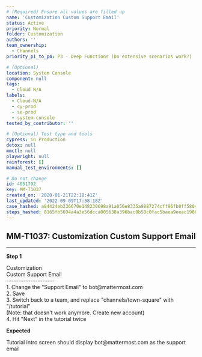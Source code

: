 ```yaml
---
# (Required) Ensure all values are filled up
name: 'Customization Custom Support Email'
status: Active
priority: Normal
folder: Customization
authors: ''
team_ownership:
  - Channels
priority_p1_to_p4: P3 - Deep Functions (Do extensive scenarios work?)

# (Optional)
location: System Console
component: null
tags:
  - Cloud N/A
labels:
  - Cloud-N/A
  - cy-prod
  - se-prod
  - system-console
tested_by_contributor: ''

# (Optional) Test type and tools
cypress: in Production
detox: null
mmctl: null
playwright: null
rainforest: []
manual_test_environments: []

# Do not change
id: 4051792
key: MM-T1037
created_on: '2020-01-21T22:18:41Z'
last_updated: '2022-09-09T17:58:18Z'
case_hashed: a84424eb236670e148230698a91a056e8335a9887274cff96fb0ff5804a66607c163a7a6e16736fb29ca18a249e2515e
steps_hashed: 8165fb5694a4a3e56dcca005638a396bac0b50c0fac5baea9eeac1986d0862ff7d0d8b290388709919c9a628d31fb6ca
---
```


<!-- (Auto-generated) Based on frontmatter's "key" and "name" -->

## MM-T1037: Customization Custom Support Email

---

**Step 1**

Customization\
Custom Support Email\
\--------------------\
1\. Change the "Support Email" to bot\@mattermost.com\
2\. Save\
3\. Switch back to a team, and replace "channels/town-square" with "/tutorial"\
(Note: that doesn't work anymore. Create new account)\
4\. Hit "Next" in the tutorial twice

**Expected**

Tutorial intro screen should display bot\@mattermost.com as the support email
